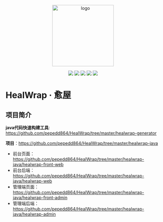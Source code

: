 <p align="center">
	<img width="200" height="200" alt="logo" src="https://picgo-img-repo.oss-cn-beijing.aliyuncs.com/img/b642e602fc8e728cf6139b095d27f365.png">
</p>

<p align="center">
	<a href="https://vuejs.org/"><img src="https://img.shields.io/badge/Vue-3.2.47-green.svg?logo=Vue.js"></a>
    <a href="https://github.com/pepedd864/HealWrap"><img src="https://img.shields.io/badge/Github-HealWrap-181717.svg?logo=GitHub"/></a>
    <a href=""><img src="https://img.shields.io/badge/Gitee-HealWrap-323717.svg?logo=Gitee"/></a>
    <a href="https://github.com/pepedd864/HealWrap"><img src="https://img.shields.io/github/license/mashape/apistatus.svg"></a>
	<a href="https://spring.io/"><img src="https://img.shields.io/badge/Springboot-2.5.14-green.svg?logo=Spring"></a>
</p>

# HealWrap · 愈屋

## 项目简介

**java代码快速构建工具**: https://github.com/pepedd864/HealWrap/tree/master/healwrap-generator



**项目**：https://github.com/pepedd864/HealWrap/tree/master/healwrap-java

- 前台页面：https://github.com/pepedd864/HealWrap/tree/master/healwrap-java/healwrap-front-web
- 前台后端：https://github.com/pepedd864/HealWrap/tree/master/healwrap-java/healwrap-web
- 管理端页面：https://github.com/pepedd864/HealWrap/tree/master/healwrap-java/healwrap-front-admin
- 管理端后端：https://github.com/pepedd864/HealWrap/tree/master/healwrap-java/healwrap-admin
